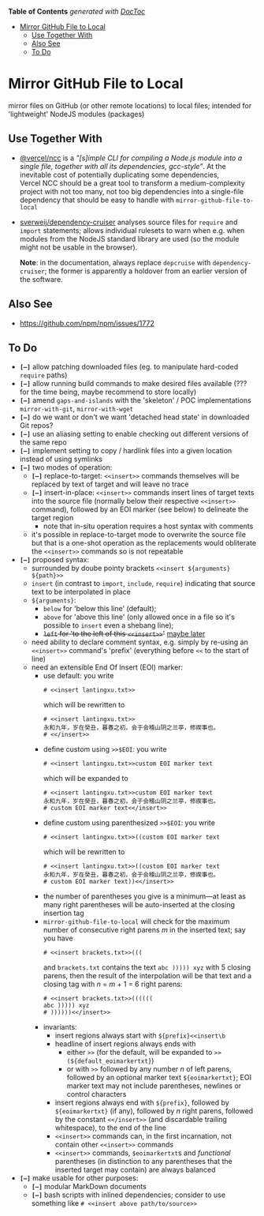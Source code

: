 <!-- START doctoc generated TOC please keep comment here to allow auto update -->
<!-- DON'T EDIT THIS SECTION, INSTEAD RE-RUN doctoc TO UPDATE -->
**Table of Contents**  *generated with [DocToc](https://github.com/thlorenz/doctoc)*

- [Mirror GitHub File to Local](#mirror-github-file-to-local)
  - [Use Together With](#use-together-with)
  - [Also See](#also-see)
  - [To Do](#to-do)

<!-- END doctoc generated TOC please keep comment here to allow auto update -->



# Mirror GitHub File to Local

mirror files on GitHub (or other remote locations) to local files; intended for 'lightweight' NodeJS
modules (packages)

## Use Together With

* [@vercel/ncc](https://github.com/vercel/ncc) is a *"[s]imple CLI for compiling a Node.js module into a
  single file, together with all its dependencies, gcc-style"*. At the inevitable cost of potentially
  duplicating some dependencies, Vercel&nbsp;NCC should be a great tool to transform a medium-complexity
  project with not too many, not too big dependencies into a single-file dependency that should be easy to
  handle with `mirror-github-file-to-local`

* [sverweij/dependency-cruiser](https://github.com/sverweij/dependency-cruiser) analyses source files for
  `require` and `import` statements; allows individual rulesets to warn when e.g. when modules from the
  NodeJS standard library are used (so the module might not be usable in the browser).

  **Note**: in the documentation, always replace `depcruise` with `dependency-cruiser`; the former is
  apparently a holdover from an earlier version of the software.

## Also See

* https://github.com/npm/npm/issues/1772


## To Do

* **`[—]`** allow patching downloaded files (eg. to manipulate hard-coded `require` paths)
* **`[—]`** allow running build commands to make desired files available (??? for the time being, maybe
  recommend to store locally)
* **`[—]`** amend `gaps-and-islands` with the 'skeleton' / POC implementations `mirror-with-git`,
  `mirror-with-wget`
* **`[—]`** do we want or don't we want 'detached head state' in downloaded Git repos?
* **`[—]`** use an aliasing setting to enable checking out different versions of the same repo
* **`[—]`** implement setting to copy / hardlink files into a given location instead of using symlinks
* **`[—]`** two modes of operation:
  * **`[—]`** replace-to-target: `<<insert>>` commands themselves will be replaced by text of target and
    will leave no trace
  * **`[—]`** insert-in-place: `<<insert>>` commands insert lines of target texts into the source file
    (normally below their respective `<<insert>>` command), followed by an EOI marker (see below) to
    delineate the target region
    * note that in-situ operation requires a host syntax with comments
  * it's possible in replace-to-target mode to overwrite the source file but that is a one-shot operation as
    the replacements would obliterate the `<<insert>>` commands so is not repeatable
* **`[—]`** proposed syntax:
  * surrounded by doube pointy brackets `<<insert ${arguments} ${path}>>`
  * `insert` (in contrast to `import`, `include`, `require`) indicating that source text to be interpolated
    in place
  * `${arguments}`:
    * `below` for 'below this line' (default);
    * `above` for 'above this line' (only allowed once in a file so it's possible to `insert` even a shebang
      line);
    * <del>`left` for 'to the left of this `<<insert>>`'</del> <ins>maybe later</ins>
  * need ability to declare comment syntax, e.g. simply by re-using an `<<insert>>` command's 'prefix'
    (everything before `<<` to the start of line)
  * need an extensible End Of Insert (EOI) marker:
    * use default: you write
      ```
      # <<insert lantingxu.txt>>
      ```
      which will be rewritten to
      ```
      # <<insert lantingxu.txt>>
      永和九年，岁在癸丑，暮春之初，会于会稽山阴之兰亭，修禊事也。
      # <</insert>>
      ```
    * define custom using `>>$EOI`: you write
      ```
      # <<insert lantingxu.txt>>custom EOI marker text
      ```
      which will be expanded to
      ```
      # <<insert lantingxu.txt>>custom EOI marker text
      永和九年，岁在癸丑，暮春之初，会于会稽山阴之兰亭，修禊事也。
      # custom EOI marker text<</insert>>
      ```
    * define custom using parenthesized `>>$EOI`: you write
      ```
      # <<insert lantingxu.txt>>((custom EOI marker text
      ```
      which will be rewritten to
      ```
      # <<insert lantingxu.txt>>((custom EOI marker text
      永和九年，岁在癸丑，暮春之初，会于会稽山阴之兰亭，修禊事也。
      # custom EOI marker text))<</insert>>
      ```
    * the number of parentheses you give is a minimum—at least as many right parentheses will be
      auto-inserted at the closing insertion tag
    * `mirror-github-file-to-local` will check for the maximum number of consecutive right parens *m* in the
      inserted text; say you have
      ```
      # <<insert brackets.txt>>(((
      ```
      and `brackets.txt` contains the text `abc ))))) xyz` with 5 closing parens, then the result of the
      interpolation will be that text and a closing tag with *n*&nbsp;=&nbsp;*m*&nbsp;+&nbsp;1&nbsp;=&nbsp;6
      right parens:
      ```
      # <<insert brackets.txt>>((((((
      abc ))))) xyz
      # ))))))<</insert>>
      ```
    * invariants:
      * insert regions always start with `${prefix}<<insert\b`
      * headline of insert regions always ends with
        * either `>>` (for the default, will be expanded to `>>(${default_eoimarkertxt}`)
        * or with `>>` followed by any number *n* of left parens, followed by an optional marker text
          `${eoimarkertxt}`; EOI marker text may not include parentheses, newlines or control characters
      * insert regions always end with `${prefix}`, followed by `${eoimarkertxt}` (if any), followed by *n*
        right parens, followed by the constant `<</insert>>` (and discardable trailing whitespace), to the
        end of the line
      * `<<insert>>` commands can, in the first incarnation, not contain other `<<insert>>` commands
      * `<<insert>>` commands, `$eoimarkertxt`s and *functional* parentheses (in distinction to any
        parentheses that the inserted target may contain) are always balanced
* **`[—]`** make usable for other purposes:
  * **`[—]`** modular MarkDown documents
  * **`[—]`** bash scripts with inlined dependencies; consider to use something like `# <<insert above
    path/to/source>>`





